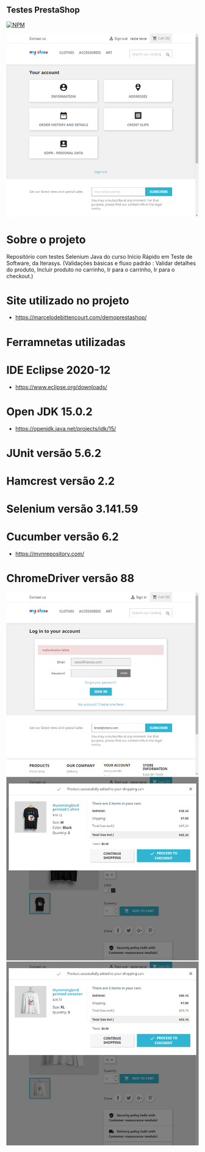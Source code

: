  ## Testes PrestaShop


[![NPM](https://img.shields.io/npm/l/react)](https://github.com/giselepassuti/testes_api/blob/main/LICENSE) 

![alt text](https://github.com/giselepassuti/teste_prestashop/blob/main/eclipse-workspace-irts/ecommerce_prestashop/resources/screenshots/loginValido_positivo.png?raw=true)

# Sobre o projeto
Repositório com testes Selenium Java do curso Início Rápido em Teste de Software,
da Iterasys. (Validações básicas e fluxo padrão : Validar detalhes do produto, Incluir
produto no carrinho, Ir para o carrinho, Ir para o checkout.)

# Site utilizado no projeto
- https://marcelodebittencourt.com/demoprestashop/


# Ferramnetas utilizadas
# IDE Eclipse 2020-12
- https://www.eclipse.org/downloads/
# Open JDK 15.0.2
- https://openjdk.java.net/projects/jdk/15/
# JUnit versão 5.6.2
# Hamcrest versão 2.2
# Selenium versão 3.141.59
# Cucumber versão 6.2 
- https://mvnrepository.com/
# ChromeDriver versão 88


![alt text](https://github.com/giselepassuti/teste_prestashop/blob/main/eclipse-workspace-irts/ecommerce_prestashop/resources/screenshots/loginInvalido_negativo.png?raw=true)
![alt text](https://github.com/giselepassuti/teste_prestashop/blob/main/eclipse-workspace-irts/ecommerce_prestashop/resources/screenshots/Deve%20mostrar%20produto%20escolhido%20confirmado_27_PASSED.png?raw=true)
![alt text](https://github.com/giselepassuti/teste_prestashop/blob/main/eclipse-workspace-irts/ecommerce_prestashop/resources/screenshots/Deve%20mostrar%20produto%20escolhido%20confirmado_28_PASSED.png?raw=true)

